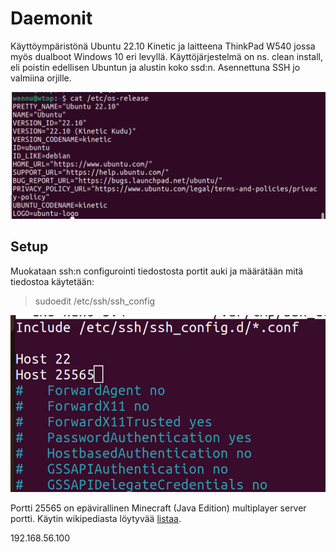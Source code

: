 # Daemonit
Käyttöympäristönä Ubuntu 22.10 Kinetic ja laitteena ThinkPad W540 jossa myös dualboot Windows 10 eri levyllä.
Käyttöjärjestelmä on ns. clean install, eli poistin edellisen Ubuntun ja alustin koko ssd:n.
Asennettuna SSH jo valmiina orjille.

![kuvakaappaus versiosta](screenshots/01-01-versio.png)

## Setup
Muokataan ssh:n configurointi tiedostosta portit auki ja määrätään mitä tiedostoa käytetään:

> sudoedit /etc/ssh/ssh_config

![opened ports](screenshots/02-ports_open.png)

Portti 25565 on epävirallinen Minecraft (Java Edition) multiplayer server portti. Käytin wikipediasta löytyvää [listaa](https://en.wikipedia.org/wiki/List_of_TCP_and_UDP_port_numbers#Well-known_ports).

192.168.56.100
